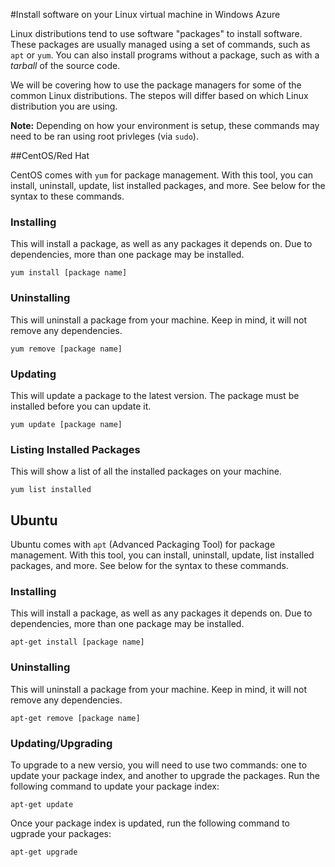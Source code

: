 <properties linkid="manage-linux-commontasks-install-software" urlDisplayName="Install software on VM" pageTitle="Install software on a Linux virtual machine - Windows Azure" Title="Install software on a Linux virtual machine - Windows Azure" metaKeywords="" Description="Learn how to install software on your Linux virtual machine in Windows Azure by using CentOS/Red Hat or Ubuntu." metaCanonical="" disqusComments="1" umbracoNaviHide="1" />



#Install software on your Linux virtual machine in Windows Azure

Linux distributions tend to use software "packages" to install software. These packages are usually managed using a set of commands, such as `apt` or `yum`. You can also install programs without a package, such as with a _tarball_ of the source code.

We will be covering how to use the package managers for some of the common Linux distributions. The stepos will differ based on which Linux distribution you are using.

**Note:** Depending on how your environment is setup, these commands may need to be ran using root privleges (via `sudo`).

##CentOS/Red Hat

CentOS comes with `yum` for package management. With this tool, you can install, uninstall, update, list installed packages, and more. See below for the syntax to these commands.


### Installing

This will install a package, as well as any packages it depends on. Due to dependencies, more than one package may be installed.

	yum install [package name]


### Uninstalling

This will uninstall a package from your machine. Keep in mind, it will not remove any dependencies.

	yum remove [package name]


### Updating

This will update a package to the latest version. The package must be installed before you can update it.

	yum update [package name]


### Listing Installed Packages

This will show a list of all the installed packages on your machine.

	yum list installed


Ubuntu
------

Ubuntu comes with `apt` (Advanced Packaging Tool) for package management. With this tool, you can install, uninstall, update, list installed packages, and more. See below for the syntax to these commands.


### Installing

This will install a package, as well as any packages it depends on. Due to dependencies, more than one package may be installed.

	apt-get install [package name]


### Uninstalling

This will uninstall a package from your machine. Keep in mind, it will not remove any dependencies.

	apt-get remove [package name]


### Updating/Upgrading

To upgrade to a new versio, you will need to use two commands: one to update your package index, and another to upgrade the packages. Run the following command to update your package index:

	apt-get update

Once your package index is updated, run the following command to ugprade your packages:

	apt-get upgrade